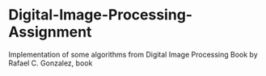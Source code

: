 # Digital-Image-Processing-Assignment
Implementation of some algorithms from Digital Image Processing Book by Rafael C. Gonzalez, book
